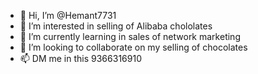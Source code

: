 - 👋 Hi, I’m @Hemant7731
- 👀 I’m interested in selling of Alibaba chololates
- 🌱 I’m currently learning in sales of network marketing
- 💞️ I’m looking to collaborate on my selling of chocolates
- 📫 DM me in this 9366316910
